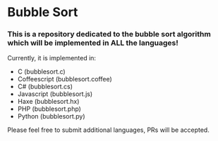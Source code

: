 # Bubble Sort

### This is a repository dedicated to the bubble sort algorithm which will be implemented in ALL the languages!

Currently, it is implemented in:
- C (bubblesort.c)
- Coffeescript (bubblesort.coffee)
- C# (bubblesort.cs)
- Javascript (bubblesort.js)
- Haxe (bubblesort.hx)
- PHP (bubblesort.php)
- Python (bubblesort.py)

Please feel free to submit additional languages, PRs will be accepted.
